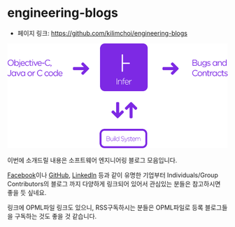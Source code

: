 # engineering-blogs

- 페이지 링크: https://github.com/kilimchoi/engineering-blogs

![이미](../img/017-01-01.png)

이번에 소개드릴 내용은 소프트웨어 엔지니어링 블로그 모음입니다.

[Facebook](https://code.facebook.com/posts/)이나 [GitHub](http://githubengineering.com/), [LinkedIn](https://engineering.linkedin.com/blog) 등과 같이 유명한 기업부터 Individuals/Group Contributors의 블로그 까지 다양하게 링크되어 있어서 관심있는 분들은 참고하시면 좋을 듯 싶네요.

링크에 OPML파일 링크도 있으니, RSS구독하시는 분들은 OPML파일로 등록 블로그들을 구독하는 것도 좋을 것 같습니다.